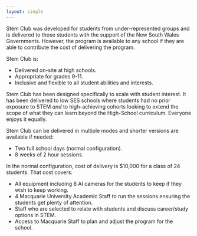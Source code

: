 ```yaml
---
layout: single
---
```


Stem Club was developed for students from under-represented groups and is delivered to those students with the support of the New South Wales Governments.  However, the program is available to any school if they are able to contribute the cost of delivering the program.

Stem Club is:

  * Delivered on-site at high schools.
  * Appropriate for grades 9-11.
  * Inclusive and flexible to all student abilities and interests.

Stem Club has been designed specifically to scale with student interest.  It has been delivered to low SES schools where students had no prior exposure to STEM _and_ to high-achieving cohorts looking to extend the scope of what they can learn beyond the High-School curriculum.  Everyone enjoys it equally.

Stem Club can be delivered in multiple modes and shorter versions are available if needed:
  
  * Two full school days (normal configuration).
  * 8 weeks of 2 hour sessions.

In the normal configuration, cost of delivery is $10,000 for a class of 24 students.  That cost covers:

  * All equipment including 8 AI cameras for the students to keep if they wish to keep working.
  * 4 Macquarie University Academic Staff to run the sessions ensuring the students get plenty of attention.
  * Staff who are selected to relate with students and discuss career/study options in STEM.
  * Access to Macquarie Staff to plan and adjust the program for the school.